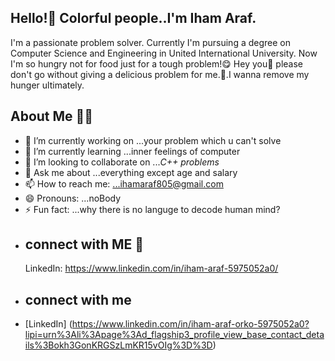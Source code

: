 ## Hello!👋 Colorful people..I'm Iham Araf.
I'm a passionate problem solver. Currently I'm pursuing a degree on Computer Science and Engineering in United International University. Now I'm so hungry not for food just for a tough problem!😋 Hey you🫵 please don't go without giving a delicious problem for me.🥺.I wanna remove my hunger ultimately.

## About Me 🕵️‍♂️

- 🔭 I’m currently working on ...your problem which u can't solve
- 🌱 I’m currently learning ...inner feelings of computer
- 👯 I’m looking to collaborate on ...*C++ problems*
- 💬 Ask me about ...everything except age and salary
- 📫 How to reach me: ...ihamaraf805@gmail.com
- 😄 Pronouns: ...noBody
- ⚡ Fun fact: ...why there is no languge to decode human mind?
- ## connect with ME 🤝
   LinkedIn: https://www.linkedin.com/in/iham-araf-5975052a0/
- ## connect with me
- [LinkedIn] (https://www.linkedin.com/in/iham-araf-orko-5975052a0?lipi=urn%3Ali%3Apage%3Ad_flagship3_profile_view_base_contact_details%3Bokh3GonKRGSzLmKR15vOIg%3D%3D)
